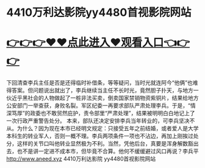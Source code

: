 # 4410万利达影院yy4480首视影院网站


# <a href="https://github.com/xiaopoe/lesi/issues/1">👉👉👉♥♥点此进入♥观看入口👈👉👉</a>

下回清查李兵主任是否是还得临时补借条，等等疑问，当时光就连阿今“他俩”也难得答案。但问题说出就出了，李兵继续当主任不长时光，竟然胆子扑天，与地方一伙近乎黑社会的人物做起了一桩非法买卖，倒卖国家禁销物资紫铜片，结果给地方公安部门一举查获，身败名裂。军区纪委一再要求部队严肃处理李兵。于是，“情深笃厚”的政委也不敢贸然庇护，责令部里“严肃处理”，结果被明明白白地记上了一次行政严重警告处分。
本来，部队还决定安排李兵当年转业的，可李兵坚决不从。为什么？因为现在本市已经明文规定：只接受五年之前结婚，或者爱人是大学本科生的转业军人，否则一概不理。李兵两项条件一项也不沾边，再加上刚挨过处分，这样的关节口叫他转业显然极为不利。当然，凭他后台，真要是浑身解数豁出去，也不是讲一定进不成本市，但毕竟不合算。他何不缓缓避过风口再说？李兵平
http://www.aneed.xyz
4410万利达影院 yy4480首视影院网站
